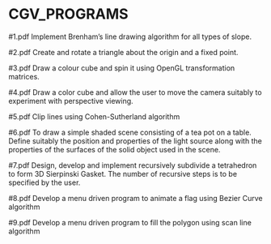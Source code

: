 # CGV_PROGRAMS

#1.pdf
Implement Brenham’s line drawing algorithm for all types of slope.

#2.pdf
Create and rotate a triangle about the origin and a fixed point.

#3.pdf
Draw a colour cube and spin it using OpenGL transformation matrices.

#4.pdf
Draw a color cube and allow the user to move the camera suitably to experiment with perspective viewing.

#5.pdf
Clip lines using Cohen-Sutherland algorithm

#6.pdf
To draw a simple shaded scene consisting of a tea pot on a table. Define suitably the position and properties of the light source along with the properties of the surfaces of the solid object used in the scene.

#7.pdf
Design, develop and implement recursively subdivide a tetrahedron to form 3D Sierpinski Gasket. The number of recursive steps is to be specified by the user.

#8.pdf
Develop a menu driven program to animate a flag using Bezier Curve algorithm

#9.pdf
Develop a menu driven program to fill the polygon using scan line algorithm

